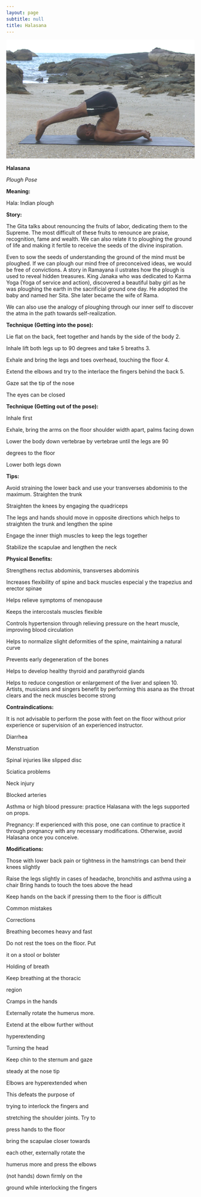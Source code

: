 ```yaml
---
layout: page
subtitle: null
title: Halasana
---
```

  <p class="calibre1 text-center">
   <img class="calibre2" src="../../assets/img/index-45_2.png"/>
  </p>
  <p class="calibre1">
  </p>
  <p class="calibre1">
  </p>
  <p class="calibre1">
   <b class="calibre3">
    Halasana
   </b>
  </p>
  <p class="calibre1">
  </p>
  <p class="calibre1">
   <b class="calibre3">
   </b>
  </p>
  <p class="calibre1">
  </p>
  <p class="calibre1">
  </p>
  <p class="calibre1">
   <i class="calibre4">
    Plough Pose
   </i>
  </p>
  <p class="calibre1">
  </p>
  <p class="calibre1">
   <b class="calibre3">
   </b>
  </p>
  <p class="calibre1">
  </p>
  <p class="calibre1">
   <b class="calibre3">
    Meaning:
   </b>
  </p>
  <p class="calibre1">
  </p>
  <p class="calibre1">
   Hala: Indian plough
  </p>
  <p class="calibre1">
  </p>
  <p class="calibre1">
  </p>
  <p class="calibre1">
  </p>
  <p class="calibre1">
  </p>
  <p class="calibre1">
  </p>
  <p class="calibre1">
  </p>
  <p class="calibre1">
  </p>
  <p class="calibre1">
   <b class="calibre3">
    Story:
   </b>
  </p>
  <p class="calibre1">
  </p>
  <p class="calibre1">
   The  Gita  talks  about  renouncing  the  fruits  of  labor,  dedicating  them  to  the Supreme. The most difficult of these fruits to renounce are praise, recognition, fame  and  wealth.    We  can  also  relate  it  to  ploughing  the  ground  of  life  and making it fertile to receive the seeds of the divine inspiration.
  </p>
  <p class="calibre1">
  </p>
  <p class="calibre1">
   Even  to  sow  the  seeds  of  understanding  the  ground  of  the  mind  must  be ploughed. If we can plough our mind free of preconceived ideas, we would be free of convictions. A story in Ramayana il ustrates how the plough is used to reveal hidden treasures. King Janaka who was dedicated to Karma Yoga (Yoga of service and action), discovered a beautiful baby girl as he was ploughing the earth in the sacrificial ground one day. He adopted the baby and named her Sita. She later became the wife of Rama.
  </p>
  <p class="calibre1">
  </p>
  <p class="calibre1">
   We can also use the analogy of ploughing through our inner self to discover the atma in the path towards self-realization.
  </p>
  <p class="calibre1">
  </p>
  <p class="calibre1">
   <b class="calibre3">
    Technique (Getting into the pose):
   </b>
  </p>
  <p class="calibre1">
   Lie flat on the back, feet together and hands by the side of the body 2.
  </p>
  <p class="calibre1">
   Inhale lift both legs up to 90 degrees and take 5 breaths 3.
  </p>
  <p class="calibre1">
   Exhale and bring the legs and toes overhead, touching the floor 4.
  </p>
  <p class="calibre1">
   Extend the elbows and try to the interlace the fingers behind the back 5.
  </p>
  <p class="calibre1">
   Gaze sat the tip of the nose
  </p>
  <p class="calibre1">
   The eyes can be closed
  </p>
  <p class="calibre1">
  </p>
  <p class="calibre1">
   <a id="p46">
   </a>
  </p>
  <p class="calibre1">
  </p>
  <p class="calibre1">
   <b class="calibre3">
    Technique (Getting out of the pose):
   </b>
  </p>
  <p class="calibre1">
   Inhale first
  </p>
  <p class="calibre1">
   Exhale, bring the arms on the floor shoulder width apart, palms facing down
  </p>
  <p class="calibre1">
   Lower  the  body  down  vertebrae  by  vertebrae  until  the  legs  are  90
  </p>
  <p class="calibre1">
   degrees to the floor
  </p>
  <p class="calibre1">
   Lower both legs down
  </p>
  <p class="calibre1">
  </p>
  <p class="calibre1">
   <b class="calibre3">
    Tips:
   </b>
  </p>
  <p class="calibre1">
   Avoid  straining  the  lower  back  and  use  your  transverses  abdominis  to the maximum. Straighten the trunk
  </p>
  <p class="calibre1">
   Straighten the knees by engaging the quadriceps
  </p>
  <p class="calibre1">
   The legs and hands should move in opposite directions which helps to straighten the trunk and lengthen the spine
  </p>
  <p class="calibre1">
   Engage the inner thigh muscles to keep the legs together
  </p>
  <p class="calibre1">
   Stabilize the scapulae and lengthen the neck
  </p>
  <p class="calibre1">
  </p>
  <p class="calibre1">
   <b class="calibre3">
    Physical Benefits:
   </b>
  </p>
  <p class="calibre1">
   Strengthens rectus abdominis, transverses abdominis
  </p>
  <p class="calibre1">
   Increases  flexibility  of  spine  and  back  muscles  especial y  the  trapezius and erector spinae
  </p>
  <p class="calibre1">
   Helps relieve symptoms of menopause
  </p>
  <p class="calibre1">
   Keeps the intercostals muscles flexible
  </p>
  <p class="calibre1">
   Controls  hypertension  through  relieving  pressure  on  the  heart  muscle, improving blood circulation
  </p>
  <p class="calibre1">
   Helps to normalize slight deformities of the spine, maintaining a natural curve
  </p>
  <p class="calibre1">
   Prevents early degeneration of the bones
  </p>
  <p class="calibre1">
   Helps to develop healthy thyroid and parathyroid glands
  </p>
  <p class="calibre1">
   Helps to reduce congestion or enlargement of the liver and spleen 10.  Artists,  musicians  and  singers  benefit  by  performing  this  asana  as  the throat clears and the neck muscles become strong
  </p>
  <p class="calibre1">
  </p>
  <p class="calibre1">
   <b class="calibre3">
   </b>
  </p>
  <p class="calibre1">
   <b class="calibre3">
   </b>
  </p>
  <p class="calibre1">
   <b class="calibre3">
   </b>
  </p>
  <p class="calibre1">
   <b class="calibre3">
   </b>
  </p>
  <p class="calibre1">
   <b class="calibre3">
   </b>
  </p>
  <p class="calibre1">
   <b class="calibre3">
   </b>
  </p>
  <p class="calibre1">
   <b class="calibre3">
   </b>
  </p>
  <p class="calibre1">
  </p>
  <p class="calibre1">
   <a id="p47">
   </a>
  </p>
  <p class="calibre1">
  </p>
  <p class="calibre1">
   <b class="calibre3">
    Contraindications:
   </b>
  </p>
  <p class="calibre1">
   It  is  not  advisable  to  perform  the  pose  with  feet  on  the  floor  without  prior experience or supervision of an experienced instructor.
  </p>
  <p class="calibre1">
  </p>
  <p class="calibre1">
   Diarrhea
  </p>
  <p class="calibre1">
   Menstruation
  </p>
  <p class="calibre1">
   Spinal injuries like slipped disc
  </p>
  <p class="calibre1">
   Sciatica problems
  </p>
  <p class="calibre1">
   Neck injury
  </p>
  <p class="calibre1">
   Blocked arteries
  </p>
  <p class="calibre1">
   Asthma  or  high  blood  pressure:  practice  Halasana  with  the  legs supported on props.
  </p>
  <p class="calibre1">
   Pregnancy: If experienced with this pose, one can continue to practice it through pregnancy with any necessary modifications. Otherwise, avoid Halasana once you conceive.
  </p>
  <p class="calibre1">
  </p>
  <p class="calibre1">
   <b class="calibre3">
    Modifications:
   </b>
  </p>
  <p class="calibre1">
   Those with lower back pain or tightness in the hamstrings can bend their knees slightly
  </p>
  <p class="calibre1">
  </p>
  <p class="calibre1">
   Raise the legs slightly in cases of headache, bronchitis and asthma using a chair Bring hands to touch the toes above the head
  </p>
  <p class="calibre1">
  </p>
  <p class="calibre1">
   Keep hands on the back if pressing them to the floor is difficult
  </p>
  <p class="calibre1">
  </p>
  <p class="calibre1">
   <b class="calibre3">
   </b>
  </p>
  <p class="calibre1">
   <b class="calibre3">
   </b>
  </p>
  <p class="calibre1">
   <b class="calibre3">
   </b>
  </p>
  <p class="calibre1">
   <b class="calibre3">
   </b>
  </p>
  <p class="calibre1">
   <b class="calibre3">
   </b>
  </p>
  <p class="calibre1">
   <b class="calibre3">
   </b>
  </p>
  <p class="calibre1">
   <b class="calibre3">
   </b>
  </p>
  <p class="calibre1">
   <b class="calibre3">
   </b>
  </p>
  <p class="calibre1">
   <b class="calibre3">
   </b>
  </p>
  <p class="calibre1">
  </p>
  <p class="calibre1">
   <a id="p48">
   </a>
  </p>
  <p class="calibre1">
  </p>
  <p class="calibre1">
   Common mistakes
  </p>
  <p class="calibre1">
   Corrections
  </p>
  <p class="calibre1">
   Breathing becomes heavy and fast
  </p>
  <p class="calibre1">
   Do not rest the toes on the floor. Put
  </p>
  <p class="calibre1">
   it on a stool or bolster
  </p>
  <p class="calibre1">
   Holding of breath
  </p>
  <p class="calibre1">
   Keep breathing at the thoracic
  </p>
  <p class="calibre1">
   region
  </p>
  <p class="calibre1">
   Cramps in the hands
  </p>
  <p class="calibre1">
   Externally rotate the humerus more.
  </p>
  <p class="calibre1">
   Extend at the elbow further without
  </p>
  <p class="calibre1">
   hyperextending
  </p>
  <p class="calibre1">
   Turning the head
  </p>
  <p class="calibre1">
   Keep chin to the sternum and gaze
  </p>
  <p class="calibre1">
   steady at the nose tip
  </p>
  <p class="calibre1">
   Elbows are hyperextended when
  </p>
  <p class="calibre1">
   This defeats the purpose of
  </p>
  <p class="calibre1">
   trying to interlock the fingers and
  </p>
  <p class="calibre1">
   stretching the shoulder joints. Try to
  </p>
  <p class="calibre1">
   press hands to the floor
  </p>
  <p class="calibre1">
   bring the scapulae closer towards
  </p>
  <p class="calibre1">
   each other, externally rotate the
  </p>
  <p class="calibre1">
   humerus more and press the elbows
  </p>
  <p class="calibre1">
   (not hands) down firmly on the
  </p>
  <p class="calibre1">
   ground while interlocking the fingers
  </p>
  <p class="calibre1">
  </p>
  <p class="calibre1">
  </p>
  <p class="calibre1">
  </p>
  <p class="calibre1">
   <a id="p49">
   </a>
  </p>
  <p class="calibre1">
  </p>
  <p class="calibre1">
   <b class="calibre3">
   </b>
  </p>
  <p class="calibre1">
   <b class="calibre3">
   </b>
  </p>
  <p class="calibre1">
   <b class="calibre3">
   </b>
  </p>
  <p class="calibre1">
  </p>
  <p class="calibre1">
  </p>
  <p class="calibre1">
  </p>
  <p class="calibre1">
  </p>
  <p class="calibre1">
   <b class="calibre3">
   </b>
  </p>
  <p class="calibre1">
   <b class="calibre3">
   </b>
  </p>
  <p class="calibre1">
  </p>
